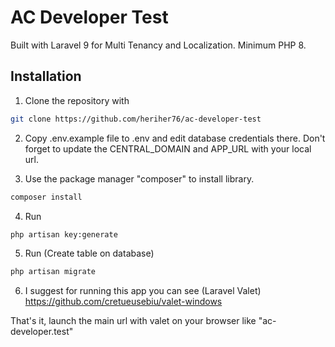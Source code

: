 # AC Developer Test

Built with Laravel 9 for Multi Tenancy and Localization.
Minimum PHP 8.

## Installation
1. Clone the repository with 
```bash
git clone https://github.com/heriher76/ac-developer-test
```
2. Copy .env.example file to .env and edit database credentials there. Don't forget to update the CENTRAL_DOMAIN and APP_URL with your local url.

3. Use the package manager "composer" to install library.

```bash
composer install
```
4. Run 

```bash
php artisan key:generate
```

5. Run (Create table on database)

```bash
php artisan migrate
```

6. I suggest for running this app you can see (Laravel Valet) https://github.com/cretueusebiu/valet-windows

That's it, launch the main url with valet on your browser like "ac-developer.test"
